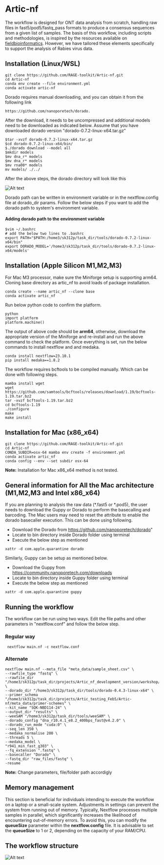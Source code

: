 # Artic-nf
The workflow is designed for ONT data analysis from scratch, handling raw files in fast5/pod5/fastq_pass formats to produce a consensus sequences from a given list of samples. 
The basis of this workflow, including scripts and methodologies, is inspired by the resources available on [fieldbioinformatics](https://github.com/artic-network/fieldbioinformatics). 
However, we have tailored these elements specifically to support the analysis of Rabies virus data.

## Installation (Linux/WSL)
```
git clone https://github.com/RAGE-toolkit/Artic-nf.git
cd Artic-nf
conda env create --file environment.yml
conda activate artic-nf
```
Dorado requires manual downloading, and you can obtain it from the following link
```
https://github.com/nanoporetech/dorado.
```

After the download, it needs to be uncompressed and additional models need to be downloaded as indicated below. Assume that you have downloaded dorado version "dorado-0.7.2-linux-x64.tar.gz"
```
$tar -xvzf dorado-0.7.2-linux-x64.tar.gz
$cd dorado-0.7.2-linux-x64/bin/
$./dorado download --model all
$mkdir models
$mv dna_r* models
$mv dna_r* models
$mv rna00* models
mv models/ ./../
```
After the above steps, the dorado directory will look like this 


![Alt text](/img/dorado_dir_structure.png)

Dorado path can be written in environment variable or in the nextflow.config file at dorado_dir params. Follow the below steps if you want to add the dorado path to system's environment variable.

#### Adding dorado path to the environment variable
```
$vim ~/.bashrc
# add the below two lines to .bashrc
export PATH="$PATH:/home3/sk312p/task_dir/tools/dorado-0.7.2-linux-x64/bin"
export DORADO_MODEL='/home3/sk312p/task_dir/tools/dorado-0.7.2-linux-x64/models'
```

## Installation (Apple Silicon M1,M2,M3)

For Mac M3 processor, make sure the Miniforge setup is supporting arm64. Cloning base directory as artic_nf to avoid loads of package installation.

```
conda create --name artic_nf --clone base
conda activate artic_nf
```

Run below python code to confirm the platform. 

```
python
import platform
platform.machine()
```

The output of above code should be **arm64**, otherwise, download the appropriate version of the Miniforge and re-install and run the above command to check the platform.
Once everything is set, run the below commands to install nextflow and and medaka.

```
conda install nextflow=23.10.1
pip install medaka==1.8.2
```

The workflow requires bcftools to be compiled manually. Which can be done with following steps.

```
mamba install wget
wget https://github.com/samtools/bcftools/releases/download/1.19/bcftools-1.19.tar.bz2
tar -xvzf bcftools-1.19.tar.bz2
cd bcftools-1.19
./configure
make
make install
```

## Installation for Mac (x86_x64)
```
git clone https://github.com/RAGE-toolkit/Artic-nf.git
cd Artic-nf
CONDA_SUBDIR=osx-64 mamba env create -f environment.yml
conda activate artic_nf
conda config --env --set subdir osx-64
```
**Note:** Installation for Mac x86_x64 method is not tested.

## General information for All the Mac architecture (M1,M2,M3 and Intel x86_x64)
 
If you are planning to analysis the raw data (*.fast5 or *.pod5), the user needs to download the Guppy or Dorado to perform the basecalling and barcoding. 
The Mac users may need to reset the attribute to enable the dorado basecaller execution. This can be done using following.
- Download the Dorado from https://github.com/nanoporetech/dorado"
- Locate to bin directory inside Dorado folder using terminal
- Execute the below step as mentioned

```
xattr -d com.apple.quarantine dorado
```
Similarly, Guppy can be setup as mentioned below.
- Download the Guppy from https://community.nanoporetech.com/downloads
- Locate to bin directory inside Guppy folder using terminal
- Execute the below step as mentioned

```
xattr -d com.apple.quarantine guppy
```

## Running the workflow
The workflow can be run using two ways. Edit the file paths and other parameters in "nextflow.conf" and follow the below step. 
### Regular way
```
 nextflow main.nf -c nextflow.conf
```

### Alternate
```
nextflow main.nf --meta_file "meta_data/sample_sheet.csv" \
--rawfile_type "fastq" \
--rawfile_dir "/home3/sk312p/task_dir/projects/Artic_nf_development_version/workshop/fastq_pass" \
--dorado_dir "/home3/sk312p/task_dir/tools/dorado-0.4.3-linux-x64" \
--primer_schema "/home3/sk312p/task_dir/projects/Artic_testing_Feb5/Artic-nf/meta_data/primer-schemes" \
--kit_name "SQK-NBD114-24" \
--output_dir "results" \
--weeSAM "/home3/sk312p/task_dir/tools/weeSAM" \
--dorado_config "dna_r10.4.1_e8.2_400bps_fast@v4.2.0" \
--dorado_run_mode "cuda:0" \
--seq_len 350 \
--medaka_normalise 200 \
--threads 5 \
--medaka_model \
"r941_min_fast_g303" \
--fq_extension ".fastq" \
--basecaller "Dorado" \
--fastq_dir "raw_files/fastq" \
-resume
```
**Note:** Change parameters, file/folder path accordigly

## Memory management
This section is beneficial for individuals intending to execute the workflow on a laptop or a small-scale system. Adjustments in settings can prevent the system from running out of memory. Typically, Nextflow processes multiple samples in parallel, which significantly increases the likelihood of encountering out-of-memory errors. To avoid this, you can modify the **queueSize** parameter within the **nextflow.config** file. It is advisable to set the **queueSize** to 1 or 2, depending on the capacity of your RAM/CPU.

## The workflow structure
![Alt text](/img/workflow.png)
